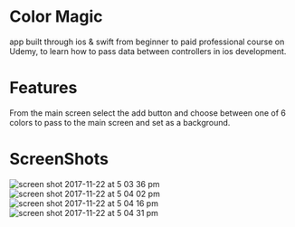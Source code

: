 # Color Magic
app built through ios & swift from beginner to paid professional course on Udemy, to learn how to pass data between controllers in ios development.

# Features
From the main screen select the add button and choose between one of 6 colors to pass to the main screen and set as a background.

# ScreenShots

![screen shot 2017-11-22 at 5 03 36 pm](https://user-images.githubusercontent.com/12214142/33134160-af9a2fc6-cfa7-11e7-836d-631b42edc0e0.png)
![screen shot 2017-11-22 at 5 04 02 pm](https://user-images.githubusercontent.com/12214142/33134161-afb967d8-cfa7-11e7-8cc9-471f2f6d9343.png)
![screen shot 2017-11-22 at 5 04 16 pm](https://user-images.githubusercontent.com/12214142/33134162-afdc320e-cfa7-11e7-82a6-431ab6f8e7d3.png)
![screen shot 2017-11-22 at 5 04 31 pm](https://user-images.githubusercontent.com/12214142/33134164-affb73ee-cfa7-11e7-91e9-8f0e70cf5ebb.png)
